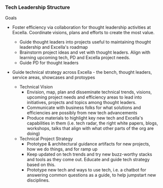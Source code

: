 ### Tech Leadership Structure

Goals
- Foster efficiency via collaboration for thought leadership activities at Excella. Coordinate visions, plans and efforts to create the most value. 
    - Guide thought leaders into projects useful to maintaining thought leadership and Excella's roadmap
    - Brainstorm project ideas and vet with thought leaders. Align with learning upcoming tech, PD and Excella project needs.
    - Guide PD for thought leaders

- Guide technical strategy across Excella - the bench, thought leaders, service areas, showcases and protoypes
    - Technical Vision
        - Envision, map, plan and disseminate technical trends, visions, upcoming project needs and efficiency areas to lead into initiatives, projects and topics among thought leaders.
        - Communicate with business folks for what solutions and efficiencies are possibly from new tech advancements
        - Produce materials to highlight key new tech and Excella's capabilities in them (i.e. tech radar, the right white papers, blogs, workshops, talks that align with what other parts of the org are doing)
    - Technical Project Strategy
        - Prototype & architectural guidance artifacts for new projects, how we do things, and for ramp up
        - Keep updated on tech trends and try new buzz-worthy stacks and tools as they come out. Educate and guide tech strategy based on this. 
        - Prototype new tech and ways to use tech, i.e. a chatbot for answering common questions as a guide, to help jumpstart new disciplines.